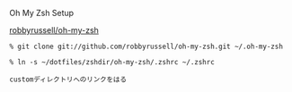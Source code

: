 Oh My Zsh Setup

[robbyrussell/oh-my-zsh](https://github.com/robbyrussell/oh-my-zsh)

```
% git clone git://github.com/robbyrussell/oh-my-zsh.git ~/.oh-my-zsh

% ln -s ~/dotfiles/zshdir/oh-my-zsh/.zshrc ~/.zshrc

customディレクトリへのリンクをはる
```

